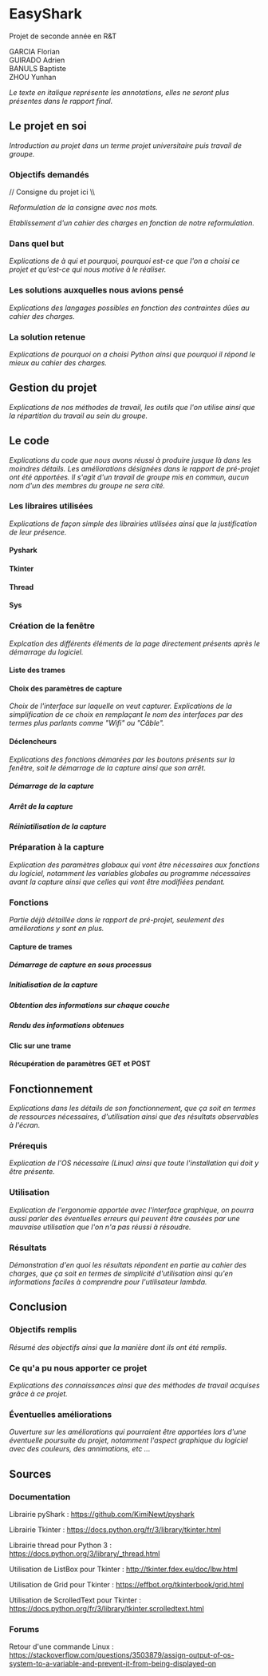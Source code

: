 # EasyShark

Projet de seconde année en R&T

GARCIA Florian<br/>
GUIRADO Adrien<br/>
BANULS Baptiste<br/>
ZHOU Yunhan

*Le texte en italique représente les annotations, elles ne seront plus présentes dans le rapport final.*

## Le projet en soi

*Introduction au projet dans un terme projet universitaire puis travail de groupe.*

### Objectifs demandés

// Consigne du projet ici \\\\

*Reformulation de la consigne avec nos mots.*

*Etablissement d'un cahier des charges en fonction de notre reformulation.*

### Dans quel but

*Explications de à qui et pourquoi, pourquoi est-ce que l'on a choisi ce projet et qu'est-ce qui nous motive à le réaliser.*

### Les solutions auxquelles nous avions pensé

*Explications des langages possibles en fonction des contraintes dûes au cahier des charges.*

### La solution retenue

*Explications de pourquoi on a choisi Python ainsi que pourquoi il répond le mieux au cahier des charges.*

## Gestion du projet

*Explications de nos méthodes de travail, les outils que l'on utilise ainsi que la répartition du travail au sein du groupe.*

## Le code

*Explications du code que nous avons réussi à produire jusque là dans les moindres détails. 
Les améliorations désignées dans le rapport de pré-projet ont été apportées.
Il s'agit d'un travail de groupe mis en commun, aucun nom d'un des membres du groupe ne sera cité.*

### Les libraires utilisées

*Explications de façon simple des librairies utilisées ainsi que la justification de leur présence.*

#### Pyshark
#### Tkinter
#### Thread
#### Sys
### Création de la fenêtre

*Explcation des différents éléments de la page directement présents après le démarrage du logiciel.*

#### Liste des trames

#### Choix des paramètres de capture

*Choix de l'interface sur laquelle on veut capturer. Explications de la simplification de ce choix en remplaçant le nom des interfaces par des termes plus parlants comme "Wifi" ou "Câble".*

#### Déclencheurs

*Explications des fonctions démarées par les boutons présents sur la fenêtre, soit le démarrage de la capture ainsi que son arrêt.*

##### Démarrage de la capture
##### Arrêt de la capture
##### Réiniatilisation de la capture

### Préparation à la capture

*Explication des paramètres globaux qui vont être nécessaires aux fonctions du logiciel, notamment les variables globales au programme nécessaires avant la capture ainsi que celles qui vont être modifiées pendant.*

### Fonctions

*Partie déjà détaillée dans le rapport de pré-projet, seulement des améliorations y sont en plus.*

#### Capture de trames
##### Démarrage de capture en sous processus
##### Initialisation de la capture
##### Obtention des informations sur chaque couche
##### Rendu des informations obtenues
#### Clic sur une trame
#### Récupération de paramètres GET et POST

## Fonctionnement

*Explications dans les détails de son fonctionnement, que ça soit en termes de ressources nécessaires, d'utilisation ainsi que des résultats observables à l'écran.*

### Prérequis

*Explication de l'OS nécessaire (Linux) ainsi que toute l'installation qui doit y être présente.*

### Utilisation

*Explication de l'ergonomie apportée avec l'interface graphique, on pourra aussi parler des éventuelles erreurs qui peuvent être causées par une mauvaise utilisation que l'on n'a pas réussi à résoudre.*

### Résultats

*Démonstration d'en quoi les résultats répondent en partie au cahier des charges, que ça soit en termes de simplicité d'utilisation ainsi qu'en informations faciles à comprendre pour l'utilisateur lambda.*

## Conclusion

### Objectifs remplis

*Résumé des objectifs ainsi que la manière dont ils ont été remplis.*

### Ce qu'a pu nous apporter ce projet

*Explications des connaissances ainsi que des méthodes de travail acquises grâce à ce projet.*

### Éventuelles améliorations

*Ouverture sur les améliorations qui pourraient être apportées lors d'une éventuelle poursuite du projet, notamment l'aspect graphique du logiciel avec des couleurs, des annimations, etc ...*

## Sources

### Documentation

Librairie pyShark :
https://github.com/KimiNewt/pyshark

Librairie Tkinter :
https://docs.python.org/fr/3/library/tkinter.html

Librairie thread pour Python 3 :
https://docs.python.org/3/library/_thread.html

Utilisation de ListBox pour Tkinter :
http://tkinter.fdex.eu/doc/lbw.html

Utilisation de Grid pour Tkinter :
https://effbot.org/tkinterbook/grid.html

Utilisation de ScrolledText pour Tkinter :
https://docs.python.org/fr/3/library/tkinter.scrolledtext.html

### Forums

Retour d'une commande Linux :
https://stackoverflow.com/questions/3503879/assign-output-of-os-system-to-a-variable-and-prevent-it-from-being-displayed-on